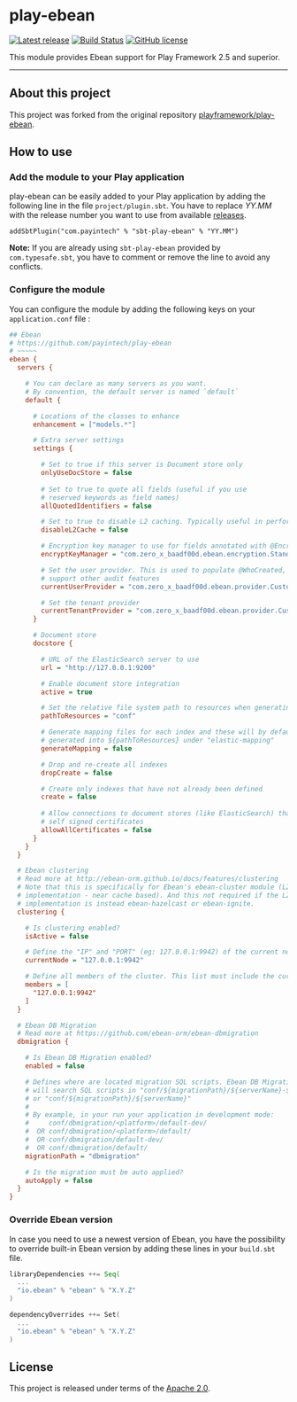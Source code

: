 # play-ebean

[![Latest release](https://img.shields.io/badge/latest_release-17.06-orange.svg?style=flat)](https://github.com/payintech/play-ebean/releases)
[![Build Status](https://travis-ci.org/payintech/play-ebean.svg?branch=master)](https://travis-ci.org/payintech/play-ebean)
[![GitHub license](https://img.shields.io/badge/license-Apache%202%2E0-blue.svg?style=flat)](https://opensource.org/licenses/Apache-2.0)


This module provides Ebean support for Play Framework 2.5 and superior.

*****

## About this project

This project was forked from the original repository [playframework/play-ebean](https://github.com/playframework/play-ebean).




## How to use


### Add the module to your Play application

play-ebean can be easily added to your Play application by adding the following line in the file `project/plugin.sbt`. You have to replace _YY.MM_ with the release number you want to use from available [releases](https://github.com/payintech/play-ebean/releases).

```
addSbtPlugin("com.payintech" % "sbt-play-ebean" % "YY.MM")
```

**Note:** If you are already using `sbt-play-ebean` provided by `com.typesafe.sbt`, you
have to comment or remove the line to avoid any conflicts.



### Configure the module

You can configure the module by adding the following keys on your `application.conf` file :

```cfg
## Ebean
# https://github.com/payintech/play-ebean
# ~~~~~
ebean {
  servers {

    # You can declare as many servers as you want.
    # By convention, the default server is named `default`
    default {

      # Locations of the classes to enhance
      enhancement = ["models.*"]

      # Extra server settings
      settings {

        # Set to true if this server is Document store only
        onlyUseDocStore = false
        
        # Set to true to quote all fields (useful if you use
        # reserved keywords as field names)
        allQuotedIdentifiers = false

        # Set to true to disable L2 caching. Typically useful in performance testing
        disableL2Cache = false

        # Encryption key manager to use for fields annotated with @Encrypted
        encryptKeyManager = "com.zero_x_baadf00d.ebean.encryption.StandardEncryptKeyManager"

        # Set the user provider. This is used to populate @WhoCreated, @WhoModified an
        # support other audit features
        currentUserProvider = "com.zero_x_baadf00d.ebean.provider.CustomUserProvider"

        # Set the tenant provider
        currentTenantProvider = "com.zero_x_baadf00d.ebean.provider.CustomTenantProvider"
      }

      # Document store
      docstore {

        # URL of the ElasticSearch server to use
        url = "http://127.0.0.1:9200"

        # Enable document store integration
        active = true

        # Set the relative file system path to resources when generating mapping files
        pathToResources = "conf"

        # Generate mapping files for each index and these will by default be
        # generated into ${pathToResources} under "elastic-mapping"
        generateMapping = false

        # Drop and re-create all indexes
        dropCreate = false

        # Create only indexes that have not already been defined
        create = false
        
        # Allow connections to document stores (like ElasticSearch) that have
        # self signed certificates
        allowAllCertificates = false
      }
    }
  }

  # Ebean clustering
  # Read more at http://ebean-orm.github.io/docs/features/clustering
  # Note that this is specifically for Ebean's ebean-cluster module (L2 cache
  # implementation - near cache based). And this not required if the L2 cache
  # implementation is instead ebean-hazelcast or ebean-ignite.
  clustering {

    # Is clustering enabled?
    isActive = false

    # Define the "IP" and "PORT" (eg: 127.0.0.1:9942) of the current node
    currentNode = "127.0.0.1:9942"

    # Define all members of the cluster. This list must include the current node too
    members = [
      "127.0.0.1:9942"
    ]
  }

  # Ebean DB Migration
  # Read more at https://github.com/ebean-orm/ebean-dbmigration
  dbmigration {

    # Is Ebean DB Migration enabled?
    enabled = false

    # Defines where are located migration SQL scripts. Ebean DB Migration
    # will search SQL scripts in "conf/${migrationPath}/${serverName}-${appMode}"
    # or "conf/${migrationPath}/${serverName}"
    #
    # By example, in your run your application in development mode:
    #     conf/dbmigration/<platform>/default-dev/
    #  OR conf/dbmigration/<platform>/default/
    #  OR conf/dbmigration/default-dev/
    #  OR conf/dbmigration/default/
    migrationPath = "dbmigration"

    # Is the migration must be auto applied?
    autoApply = false
  }
}
```



### Override Ebean version

In case you need to use a newest version of Ebean, you have the possibility
to override built-in Ebean version by adding these lines in your `build.sbt`
file.

```sbt
libraryDependencies ++= Seq(
  ...
  "io.ebean" % "ebean" % "X.Y.Z"
)

dependencyOverrides ++= Set(
  ...
  "io.ebean" % "ebean" % "X.Y.Z"
)
```




## License
This project is released under terms of the [Apache 2.0](https://opensource.org/licenses/Apache-2.0).
